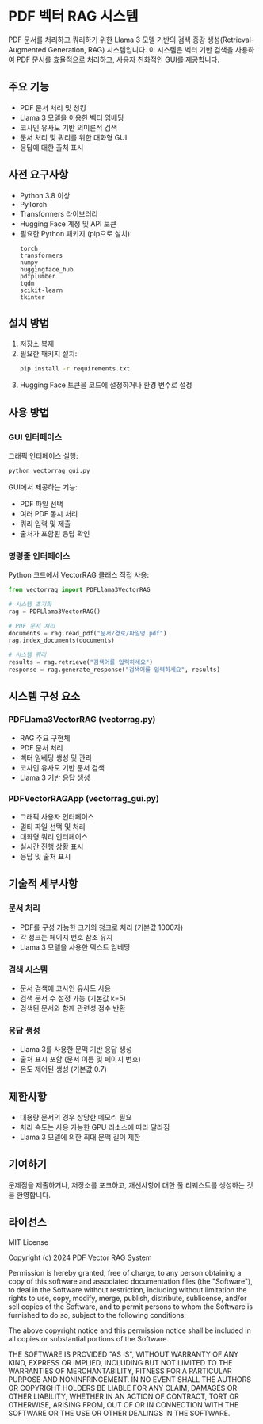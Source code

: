 # PDF 벡터 RAG 시스템

PDF 문서를 처리하고 쿼리하기 위한 Llama 3 모델 기반의 검색 증강 생성(Retrieval-Augmented Generation, RAG) 시스템입니다. 이 시스템은 벡터 기반 검색을 사용하여 PDF 문서를 효율적으로 처리하고, 사용자 친화적인 GUI를 제공합니다.

## 주요 기능

- PDF 문서 처리 및 청킹
- Llama 3 모델을 이용한 벡터 임베딩
- 코사인 유사도 기반 의미론적 검색
- 문서 처리 및 쿼리를 위한 대화형 GUI
- 응답에 대한 출처 표시

## 사전 요구사항

- Python 3.8 이상
- PyTorch
- Transformers 라이브러리
- Hugging Face 계정 및 API 토큰
- 필요한 Python 패키지 (pip으로 설치):
  ```
  torch
  transformers
  numpy
  huggingface_hub
  pdfplumber
  tqdm
  scikit-learn
  tkinter
  ```

## 설치 방법

1. 저장소 복제
2. 필요한 패키지 설치:
   ```bash
   pip install -r requirements.txt
   ```
3. Hugging Face 토큰을 코드에 설정하거나 환경 변수로 설정

## 사용 방법

### GUI 인터페이스

그래픽 인터페이스 실행:

```bash
python vectorrag_gui.py
```

GUI에서 제공하는 기능:
- PDF 파일 선택
- 여러 PDF 동시 처리
- 쿼리 입력 및 제출
- 출처가 포함된 응답 확인

### 명령줄 인터페이스

Python 코드에서 VectorRAG 클래스 직접 사용:

```python
from vectorrag import PDFLlama3VectorRAG

# 시스템 초기화
rag = PDFLlama3VectorRAG()

# PDF 문서 처리
documents = rag.read_pdf("문서/경로/파일명.pdf")
rag.index_documents(documents)

# 시스템 쿼리
results = rag.retrieve("검색어를 입력하세요")
response = rag.generate_response("검색어를 입력하세요", results)
```

## 시스템 구성 요소

### PDFLlama3VectorRAG (vectorrag.py)
- RAG 주요 구현체
- PDF 문서 처리
- 벡터 임베딩 생성 및 관리
- 코사인 유사도 기반 문서 검색
- Llama 3 기반 응답 생성

### PDFVectorRAGApp (vectorrag_gui.py)
- 그래픽 사용자 인터페이스
- 멀티 파일 선택 및 처리
- 대화형 쿼리 인터페이스
- 실시간 진행 상황 표시
- 응답 및 출처 표시

## 기술적 세부사항

### 문서 처리
- PDF를 구성 가능한 크기의 청크로 처리 (기본값 1000자)
- 각 청크는 페이지 번호 참조 유지
- Llama 3 모델을 사용한 텍스트 임베딩

### 검색 시스템
- 문서 검색에 코사인 유사도 사용
- 검색 문서 수 설정 가능 (기본값 k=5)
- 검색된 문서와 함께 관련성 점수 반환

### 응답 생성
- Llama 3를 사용한 문맥 기반 응답 생성
- 출처 표시 포함 (문서 이름 및 페이지 번호)
- 온도 제어된 생성 (기본값 0.7)

## 제한사항

- 대용량 문서의 경우 상당한 메모리 필요
- 처리 속도는 사용 가능한 GPU 리소스에 따라 달라짐
- Llama 3 모델에 의한 최대 문맥 길이 제한

## 기여하기

문제점을 제출하거나, 저장소를 포크하고, 개선사항에 대한 풀 리퀘스트를 생성하는 것을 환영합니다.

## 라이선스

MIT License

Copyright (c) 2024 PDF Vector RAG System

Permission is hereby granted, free of charge, to any person obtaining a copy
of this software and associated documentation files (the "Software"), to deal
in the Software without restriction, including without limitation the rights
to use, copy, modify, merge, publish, distribute, sublicense, and/or sell
copies of the Software, and to permit persons to whom the Software is
furnished to do so, subject to the following conditions:

The above copyright notice and this permission notice shall be included in all
copies or substantial portions of the Software.

THE SOFTWARE IS PROVIDED "AS IS", WITHOUT WARRANTY OF ANY KIND, EXPRESS OR
IMPLIED, INCLUDING BUT NOT LIMITED TO THE WARRANTIES OF MERCHANTABILITY,
FITNESS FOR A PARTICULAR PURPOSE AND NONINFRINGEMENT. IN NO EVENT SHALL THE
AUTHORS OR COPYRIGHT HOLDERS BE LIABLE FOR ANY CLAIM, DAMAGES OR OTHER
LIABILITY, WHETHER IN AN ACTION OF CONTRACT, TORT OR OTHERWISE, ARISING FROM,
OUT OF OR IN CONNECTION WITH THE SOFTWARE OR THE USE OR OTHER DEALINGS IN THE
SOFTWARE.
